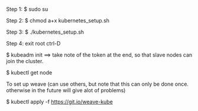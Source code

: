Step 1:
$ sudo su

Step 2:
$ chmod a+x kubernetes_setup.sh

Step 3:
$ ./kubernetes_setup.sh

Step 4: exit root
ctrl-D

$ kubeadm init
==> take note of the token at the end, so that slave nodes can join the cluster.

$ kubectl get node

To set up weave (can use others, but note that this can only be done once. otherwise in the future will give alot of problems)

$ kubectl apply -f https://git.io/weave-kube
